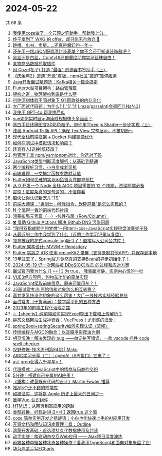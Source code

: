 # 2024-05-22

共 68 条

<!-- BEGIN JUEJIN -->
<!-- 最后更新时间 2024-05-22 23:01:08 +0800 -->
1. [我使用coze做了一个云顶之弈助手，帮助我上分。](https://juejin.cn/post/7370244444282667034)
1. [终于拿到了 WXG 的 offer，却只能无奈放弃 🥺](https://juejin.cn/post/7370682998990553100)
1. [跳槽、出书、卖房......还真是魔幻的一年～](https://juejin.cn/post/7369984692718616576)
1. [还在用一堆JSON配置项封装表单？你不会还不知道装饰器吧？](https://juejin.cn/post/7370170468781506575)
1. [黑丝还是白丝，ComfyUI局部重绘助你实现丝袜自由！](https://juejin.cn/post/7370516186909622313)
1. [某物商品数据抓取插件](https://juejin.cn/post/7369865018765312034)
1. [用 Coze(扣子) 打造 "最强" 浏览器书签助手（上）](https://juejin.cn/post/7369868541933338639)
1. [《庆余年2》遭遇“开源”盗版，npm社区“被迫”暂停服务](https://juejin.cn/post/7371074808149917750)
1. [Java开发面试精题选：Kafka相关一篇全搞定](https://juejin.cn/post/7369884289712324659)
1. [Flutter大型项目架构：路由管理篇](https://juejin.cn/post/7369856197514543139)
1. [架构之道：物理架构到底是什么啊](https://juejin.cn/post/7369934780749217804)
1. [带你深刻体验不同对象下 G1 回收器的内存变化](https://juejin.cn/post/7369984692718157824)
1. [大厂面试代码题：为什么['1','5','11'].map(parseInt)会返回[1,NaN,3]](https://juejin.cn/post/7370630910071373874)
1. [我使用 GPT-4o 帮我挑西瓜](https://juejin.cn/post/7370327567763816498)
1. [vue如何实时展示海康威视摄像头多画面？](https://juejin.cn/post/7369783680425852938)
1. [黑白手绘线稿图变3D彩色粒子，带你用Three.js Shader一步步实现（上）](https://juejin.cn/post/7370513151051530267)
1. [浅谈 Android 15 新 API：确保 TextView 完整展示、不被切断～](https://juejin.cn/post/7370170468780933135)
1. [现代全栈前端框架 + Docker 构建镜像优化](https://juejin.cn/post/7370184763677917193)
1. [如何在测试中模拟请求和响应？](https://juejin.cn/post/7369892677641388082)
1. [还真有人[送钟]炫技昂？](https://juejin.cn/post/7370344254693097481)
1. [包管理工具 npm/yarn/pnpm对比，你选对了码](https://juejin.cn/post/7370008254719803431)
1. [JavaScript类型判断深度解析：从基础到精通](https://juejin.cn/post/7369978126144847883)
1. [两个编程好习惯，小白变成老司机](https://juejin.cn/post/7370513151051923483)
1. [前端难题：一文搞定函数参数默认值](https://juejin.cn/post/7370344254693081097)
1. [Flutter如何优雅的实现闲鱼首页底部导航栏](https://juejin.cn/post/7370357521897390092)
1. [从 0 开发一个 Node 全栈 AIGC 项目需要的 12 个技能，资深前端必备](https://juejin.cn/post/7370640471393927178)
1. [震惊！进度条真的是匀速的，不信你看](https://juejin.cn/post/7370682158103347238)
1. [超快让你认识新宠儿“TS”](https://juejin.cn/post/7369877722485047350)
1. [前端大师课：“鬼剑士，听我指令，砍碎屏幕”是怎么实现的？](https://juejin.cn/post/7371423076661542952)
1. [N 个值得一看的前端代码片段](https://juejin.cn/post/7371312967781777418)
1. [鸿蒙布局元素篇（一）-线性布局（Row/Column）](https://juejin.cn/post/7369865018765377570)
1. [🍀 借助 Github Actions 解决 Github DNS 污染问题 ](https://juejin.cn/post/7369789429547302923)
1. [“我用双指成就你的梦想”--用html+css+JavaScript实现键盘演奏架子鼓](https://juejin.cn/post/7370682158103756838)
1. [从最近的工作中我学到了什么（近期工作学习记录与复盘）](https://juejin.cn/post/7369934780748906508)
1. [领导被我的花式console.log吸引了！直接写入公司公共库！](https://juejin.cn/post/7371716384847364147)
1. [Flutter 架构设计: MVVM + Repository](https://juejin.cn/post/7370244444282994714)
1. [Flutter 实践之 iOS 使用 replayKit2 录屏（支持录制其他APP）并保存到本地](https://juejin.cn/post/7370002856038301696)
1. [13年过去了，Spring官方竟然真的支持Bean的异步初始化了！](https://juejin.cn/post/7370994785655701531)
1. [2024-05-19 记一次网站被 DDoS(CC)攻击 的过程和应对方案](https://juejin.cn/post/7370138993063886900)
1. [面试官问我为什么 [] == ![] 为 true， 我表面冷静，实则内心慌的一批](https://juejin.cn/post/7371312966364332042)
1. [VUE3经典项目，购物车功能的简单实现](https://juejin.cn/post/7370720522656235558)
1. [JavaScript爬取前端信息，原来还能用AI？！](https://juejin.cn/post/7370994785656176667)
1. [JS面试常考点:原始值和对象怎么相互转换？](https://juejin.cn/post/7370993837303365670)
1. [高并发系统没你想象的这么厉害！大厂一线技术实战经验总结](https://juejin.cn/post/7370327567763095602)
1. [面试常考（干货满满）：数字扁平化的五种方法](https://juejin.cn/post/7371053962069213196)
1. [2023年的前端工程化治理之路](https://juejin.cn/post/7370197993679355954)
1. [💥【sheetjs】纯前端如何实现Excel导出下载和上传解析？](https://juejin.cn/post/7369903163803238415)
1. [静态文档网站生成神奇器：VuePress！尤雨溪的旧爱！](https://juejin.cn/post/7369868541934551055)
1. [springBoot+springSecurity如何实现认证（流程）](https://juejin.cn/post/7369789429547433995)
1. [传统编程与AIGC的融合：以豆瓣电影爬虫为例](https://juejin.cn/post/7370993837302988838)
1. [相见恨晚！解决发现的 bug ——单词拼写错误，一款 vscode 插件 code spell checker](https://juejin.cn/post/7370008254720639015)
1. [视野修炼-技术周刊第84期 | Mako](https://juejin.cn/post/7370386370869887003)
1. [AIGC学习分享（二）：openAI（API接口）它来了！](https://juejin.cn/post/7370197993678962738)
1. [ast-grep获得六千星星⭐️！](https://juejin.cn/post/7369897767182139392)
1. [代理模式：JavaScript中的情商与码商的交织](https://juejin.cn/post/7370197993679339570)
1. [5分钟！搭建自己专属的AI应用！](https://juejin.cn/post/7370164020869496859)
1. [《重构：改善既有代码的设计》Martin Fowler 推荐](https://juejin.cn/post/7369993845750792243)
1. [推荐5个还不错的前端库](https://juejin.cn/post/7371312967781089290)
1. [如被证实，这将是 Apple 历史上最大的丑闻之一](https://juejin.cn/post/7370950331598979126)
1. [重学Vue-认识组件](https://juejin.cn/post/7369876349488021543)
1. [HTML5：从网页到富应用的跨越](https://juejin.cn/post/7370244444282896410)
1. [类型转换，听我讲讲 []==![] 返回true 这个事](https://juejin.cn/post/7371000326130106418)
1. [coze 简单实例开发之猜谜语：小白也能快速上手的AI应用开发](https://juejin.cn/post/7370184763679064073)
1. [开源文档和团队知识库管理工具：Outline](https://juejin.cn/post/7370002856039137280)
1. [鸿蒙开发基础 - 首选项持久化数据使用及封装](https://juejin.cn/post/7369909173940142089)
1. [动手实战！构建动态交互Web应用 —— Ajax项目深度演练](https://juejin.cn/post/7370993837303709734)
1. [前端各种单据各种状态各种操作？看我用TypeScript和面向对象来盘了它!](https://juejin.cn/post/7370925894662193204)
1. [华为鸿蒙手写ECharts ](https://juejin.cn/post/7370008254719950887)
<!-- END JUEJIN -->